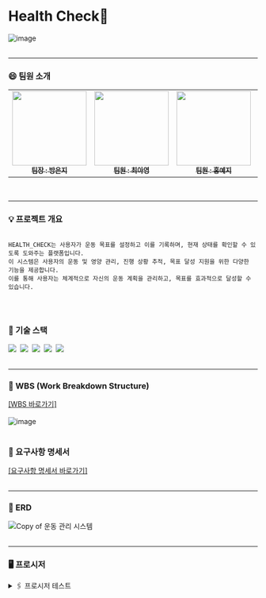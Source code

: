 # Health Check🎾
![image](https://github.com/beyond-sw-camp/be07_1st_3team_healthcheck/assets/87412123/38fb1ecf-d0dd-4492-be0a-eb60d4c87e75)
<br>
<br>

<hr> 

### 😄 팀원 소개
<table>  
  <tbody>
    <tr>
      <td align="center"><a href="https://github.com/qkdrmawll"><img src="https://github.com/beyond-sw-camp/be07_1st_3team_healthcheck/assets/87412123/841a28b9-d43a-4d82-baa7-d02e683d364f" width="150px;" alt=""/><br /><sub><b>팀장 : 방은지 </b></sub></a><br /></td>
      <td align="center"><a href="https://github.com/tteia"><img src="https://github.com/qkdrmawll/git_practice/assets/89395493/3c0b7f9f-c112-4144-8ed6-331089ec8416" width="150px;" alt=""/><br /><sub><b>팀원 : 최아영 </b></sub></a><br /></td>
      <td align="center"><a href="https://github.com/H-Yeji"><img src="https://github.com/beyond-sw-camp/be07_1st_3team_healthcheck/assets/87412123/cbd8b982-6313-4bb3-965f-d00b8009a16d" width="150px;" alt=""/><br /><sub><b>팀원 : 홍예지 </b></sub></a><br /></td>
      <td align="center"><a href="https://github.com/leem5514"><img src="https://github.com/qkdrmawll/git_practice/assets/89395493/abb10bf0-0f00-4ac6-b1aa-073708b9396e" width="150px;" alt=""/><br /><sub><b>팀원 : 이명규 </b></sub></a><br /></td>
    </tr>
  </tbody>
</table>
<br>

<hr> 

### 💡 프로젝트 개요 
<pre><code>
HEALTH_CHECK는 사용자가 운동 목표를 설정하고 이를 기록하며, 현재 상태를 확인할 수 있도록 도와주는 플랫폼입니다.
이 시스템은 사용자의 운동 및 영양 관리, 진행 상황 추적, 목표 달성 지원을 위한 다양한 기능을 제공합니다.
이를 통해 사용자는 체계적으로 자신의 운동 계획을 관리하고, 목표를 효과적으로 달성할 수 있습니다.
	
</code></pre>
<br>

### 📌 기술 스택
 <img src="https://img.shields.io/badge/mysql-4479A1?style=for-the-badge&logo=mysql&logoColor=white">&nbsp;&nbsp;<img src="https://img.shields.io/badge/mariaDB-003545?style=for-the-badge&logo=mariaDB&logoColor=white">&nbsp;&nbsp;<img src="https://img.shields.io/badge/github-181717?style=for-the-badge&logo=github&logoColor=white">&nbsp;&nbsp;<img src="https://img.shields.io/badge/git-F05032?style=for-the-badge&logo=git&logoColor=white">&nbsp;&nbsp;<img src="https://img.shields.io/badge/Notion-black?style=for-the-badge&logo=Notion&logoColor=white"/>
<br>
<br> 

<hr> 

### 📅 WBS (Work Breakdown Structure)
[[WBS 바로가기]](https://docs.google.com/spreadsheets/d/1kbN5XonKJiKncqxmrI0m85HVIuabvkAwmK7VqzdzByo/edit#gid=0)<Br> 
<br> 
![image](https://github.com/beyond-sw-camp/be07_1st_3team_healthcheck/assets/87412123/cf2309c7-c71c-4612-a116-5cd578df83d9)
<br>
<br>

### 📝 요구사항 명세서 
[[요구사항 명세서 바로가기]](https://docs.google.com/spreadsheets/d/1kbN5XonKJiKncqxmrI0m85HVIuabvkAwmK7VqzdzByo/edit?usp=sharing)
<br>
<br> 

<hr> 

### 🎨 ERD
![Copy of 운동 관리 시스템](https://github.com/beyond-sw-camp/be07_1st_3team_healthcheck/assets/89395493/88226a49-b815-43f0-8dfe-0851a624f365)
<br>
<br>

<hr> 

### 🖥️ 프로시저 
<details>
	<summary>🖇️ 프로시저 테스트</summary>
	<br> 
	✔️ 회원 가입 프로시저 <br> 
	
 ```sql 
	DELIMITER //
	CREATE PROCEDURE signUp(in nickname VARCHAR(255), in name VARCHAR(255), in email VARCHAR(255), in password VARCHAR(255), in phoneNumber VARCHAR(255), in age INT, in sex VARCHAR(255))
	BEGIN  
		INSERT INTO users(nickname, name, email, password, phone_number, age, sex)
		VALUES (nickname, name, email, password, phoneNumber, age, sex);
	END
	// DELIMITER ; 
```

<br>
<img src="https://github.com/beyond-sw-camp/be07_1st_3team_healthcheck/assets/87412123/0652b889-338a-4572-bbd3-3a19db149c75">
	<pre><code>
	CALL signUp('suguri', 'suguri', 'suguri@naver.com', '2341', '010-1111-2222', 27, 'F'); 
	</code></pre>
	<img src="https://github.com/beyond-sw-camp/be07_1st_3team_healthcheck/assets/87412123/0ca77572-a380-4d7c-aed3-a28eda91df9d">
	user_id=5 회원 추가 
<br>
<br>

<hr>

✔️ 목표 등록 프로시저 <br>

```sql
	DELIMITER //
	CREATE PROCEDURE setGoal(in userFind VARCHAR(255), in goalType VARCHAR(255), in dDay VARCHAR(255), in setTarget DECIMAL(10,2))
	BEGIN  
		DECLARE userId int;
		SELECT id into userId from users where nickname = userFind;
		INSERT INTO goal(user_id, goal, target_date, target_kg)
    	VALUES (userId, goalType, dDay, setTarget);
	END

  	CALL setGoal('yeji', '근육량증가', '2024-10-10', 24.02); 
```
<br> 
  <img src="https://github.com/beyond-sw-camp/be07_1st_3team_healthcheck/assets/87412123/ecfd7413-e964-4c85-8dae-273b19f6d5ce", height=150><br> 
  user_id=2 회원의 새로운 목표 추가 (근육량증가)<br>
<br>

<hr> 

✔️ 회원 상세 등록 프로시저 <br>

```sql
	delimiter //
	create procedure 회원_인바디_정보_입력(in 닉네임 varchar(255), in 키 decimal(10,2), in 몸무게 decimal(10,2), in bmi decimal(10,2),
                                               in 골격근량 decimal(10,2), in 체지방량 decimal(10,2), in bmr int)
	begin 
		declare userID int;
    		declare targetKG_M decimal(10,2); # goal에 있는 목표 근육량 
    		declare targetKG_W decimal(10,2); # goal에 있는 목표 체중  
    		declare goalID_M int; # 해당 회원의 목표(근육증가)id
    		declare goalID_W int; # 해당 회원의 목표(체중감소)id
		# 받아온 닉네임으로 user_id찾기
 		select id into userID from users where nickname=닉네임;
    
    		# 찾아온 userID와 input값을 이용해서 회원 인바디 측정 결과 테이블에 등록 
		insert into user_detail(user_id, height, weight, bmi, skeletal_muscle_mass, body_fat_percentage, bmr)
    		values(userID, 키, 몸무게, bmi, 골격근량, 체지방량, bmr);
    
    		# 인바디 결과 등록과 동시에 progress 테이블에 정보 업데이트 
    		# 근육량 증가 업데이트
    		select id, target_kg into goalID_M, targetKG_M from goal where user_id=userID and goal='근육량증가' and status='진행중';
    		if goalID_M is not null then
			# 해당 회원에 해당하는 목표에 관한 progress내역이 있으면 update, 없으면 insert 
			if exists (select id from progress where goal_id=goalID_M) then
				update progress set remain_kg=targetKG_M-골격근량 where goal_id=goalID_M;
			else
				insert into progress(user_id, goal_id, remain_kg) values(userID, goalID_M, targetKG_M-골격근량);
			end if;
		end if;
    
    		# 체중 감량 업데이트
    		select id, target_kg into goalID_W, targetKG_W from goal where user_id=userID and goal='체중감량' and status='진행중';
    		if goalID_W is not null then
			# 해당 회원에 해당하는 목표에 관한 progress내역이 있으면 update, 없으면 insert 
			if exists (select id from progress where goal_id=goalID_W) then
				update progress set remain_kg=몸무게-targetKG_W where goal_id=goalID_W;
			else
				insert into progress(user_id, goal_id, remain_kg) values(userID, goalID_M, 몸무게-targetKG_W);
			end if;
		end if;
    
    		# 목표치를 달성해 남은 목표가 0kg인 경우 '진행중' > '완료'로 업데이트 
    		update goal set status='완료' where id in (select goal_id from progress where remain_kg<=0.00);
    
    		# 조회 
    		select * from user_detail;
	end
	// delimiter ; 
``` 
<br> 
[ 회원 상세 기록 추가 + 해당 회원 목표에 관한 진행상황 내역이 있다면 업데이트 ] <br> 
	<img src="https://github.com/beyond-sw-camp/be07_1st_3team_healthcheck/assets/87412123/8d168d21-7d40-4d49-aaf1-eb53a90d49b4", height=110><br> 
	회원 인바디 측정 결과 등록 전 회원 상세 테이블<br> 
	<img src="https://github.com/beyond-sw-camp/be07_1st_3team_healthcheck/assets/87412123/0c5a290f-8be3-4dae-9975-22768f9021ec", height=110><br>
	회원 인바디 측정 결과 등록 전 진행상황 테이블 <br>
	<br> 
	<pre><code>
	call 회원_인바디_정보_입력('tteia', 168, 50, 17.71, 24.03, 18.01, 1450); 
	</code></pre>
	닉네임 tteia 회원의 인바디 측정 결과 등록<br>
	<img src="https://github.com/beyond-sw-camp/be07_1st_3team_healthcheck/assets/87412123/86ab006d-7b0f-4db9-8d12-8804eaf2291e", height=110><br>
	측정 결과가 회원 상세 테이블에 추가됨<br>
	<img src="https://github.com/beyond-sw-camp/be07_1st_3team_healthcheck/assets/87412123/f267ab88-9e27-4875-b631-905729f040fe", height=110><br> 
	등록된 인바디 측정 결과를 토대로 진행상황 테이블의 남은 목표 갱신<br> 
	<br> 
	[ 회원 상세 기록 추가 + 진행상황 업데이트 + 상태 변경 ]<br> 
	<pre><code>
	call 회원_인바디_정보_입력('tteia', 168, 50, 17.71, 25.03, 17.01, 1470); 
	</code></pre>
 	<img src="https://github.com/beyond-sw-camp/be07_1st_3team_healthcheck/assets/87412123/d83982ad-1180-46fe-b1ca-aed674904385", height=110><br>
	user_id=3 회원이 목표를 달성해서 남은 목표가 없음 확인<br>
	<img src="https://github.com/beyond-sw-camp/be07_1st_3team_healthcheck/assets/87412123/586d9cb0-e9ba-42ac-aef5-8d1784ca4e65", height=110><br> 
	user_id=3 회원의 목표 상태 '진행중' > '완료'로 업데이트<br> 
	<br> 
 	[ 회원 상세 기록 추가 + 해당 회원 목표에 관한 진행상황 내역이 없다면 추가 ]<br> 
	<img src="https://github.com/beyond-sw-camp/be07_1st_3team_healthcheck/assets/87412123/82631599-aada-4f72-ba5f-f7e0afa9d7a7", height=110><br> 
	user_id=2 회원이 '근육량증가'라는 새로운 목표 등록<br> 
	<img src="https://github.com/beyond-sw-camp/be07_1st_3team_healthcheck/assets/87412123/a1d911af-722f-4067-933c-15f4141b0bb2", height=130><br> 
	새로 등록한 목표에 관한 진행상황 내역은 아직 없음<br>
	<br> 
	<pre><code>
	call 회원_인바디_정보_입력('yeji', 165, 48, 17.81, 23.02, 17.25, 1430);  
	</code></pre>
	user_id=2 새로운 인바디 측정 완료<br> 
	<img src="https://github.com/beyond-sw-camp/be07_1st_3team_healthcheck/assets/87412123/e9b8640a-067a-4c05-97fc-ccfab579b2ac", height=150><br> 
	해당 목표에 대한 progress 새로 등록 성공 ✌🏻 
	<br>
	<br> 

 <hr> 
 
✔️ 진행 상황 조회 프로시저 <br>

```sql
	delimiter //
	create procedure 진행상황_조회(in 닉네임 varchar(255))
	begin
		declare userID int;
    
		select id into userID from users where nickname=닉네임;
		select * from progress where user_id=userID;
	end
	// delimiter ;

	call 진행상황_조회('tteia');  
``` 
<br> 
<img src="https://github.com/beyond-sw-camp/be07_1st_3team_healthcheck/assets/87412123/71df5b66-d221-402e-851a-aaceffb120f9", height=100><br> 
닉네임 tteia 회원의 진행상황 조회<br> 
<br>

<hr>

✔️ 영양 섭취 프로시저 <br>

```sql
	DELIMITER //
	CREATE PROCEDURE 영양관리시스템( IN 닉네임 VARCHAR(255), IN 섭취일 DATE, IN 섭취시간 ENUM('아침','점심','저녁','간식'), IN 탄수화물흡수량 INT,
    					IN 단백질흡수량 INT, IN 지방흡수량 INT, IN 총칼로리섭취량 INT)
	BEGIN
    		DECLARE user_id_val INT;
    		SELECT id INTO user_id_val FROM users WHERE nickname = 닉네임;
    		IF user_id_val IS NOT NULL THEN
        		INSERT INTO nutritional_management (user_id, intake_date, intake_time, car_kcal, pro_kcal, fat_kcal, total_kcal)
        		VALUES (user_id_val, 섭취일, 섭취시간, 탄수화물흡수량, 단백질흡수량, 지방흡수량, 총칼로리섭취량);
        		SELECT * FROM nutritional_management;
    		ELSE
        		SELECT CONCAT(닉네임, ' 값은 없습니다.') AS message;
    		END IF;
	END //
	DELIMITER ;

  	call db_project.영양관리시스템('yeji', '2024-06-02', '아침', 280, 30, 29, 547);  
```
<br>
섭취한 영양 기록 입력 받으면<br>
  <img src="https://github.com/beyond-sw-camp/be07_1st_3team_healthcheck/assets/87412123/9497159c-8875-4b30-8cc4-3156d06238ab", height=250><br> 
  테이블에 기록 추가<br>
<br> 

<hr>

✔️ 일일 섭취량 조회<br>

```sql
	DELIMITER //
	CREATE PROCEDURE 사용자의당일섭취량(IN 닉네임 VARCHAR(255))
	BEGIN
    		DECLARE user_id_val INT;
    		DECLARE today DATE;
    		SELECT id INTO user_id_val FROM users WHERE nickname = 닉네임;
    		SET today = CURDATE();
    		IF user_id_val IS NOT NULL THEN
        		SELECT 
            			SUM(car_kcal) AS 탄수화물섭취량, SUM(pro_kcal) AS 단백질섭취량,
            			SUM(fat_kcal) AS 지방섭취량, SUM(total_kcal) AS 총섭취량
        		FROM nutritional_management
        		WHERE user_id = user_id_val AND intake_date = today;
    		ELSE
        		SELECT CONCAT(닉네임, ' 은 없습니다.') AS message;
    		END IF;
	END //
	DELIMITER ;

	call 사용자의당일섭취량('yeji');  
```
<br>
닉네임을 입력 받으면<br> 
  <img src="https://github.com/beyond-sw-camp/be07_1st_3team_healthcheck/assets/87412123/11dcacdf-9f65-49d4-8aae-bf40b1149096", height=100><br> 
  CURDATE()를 활용해서 당일 기준 사용자가 섭취한 탄수화물, 단백질, 지방, 일일 섭취 칼로리를 합하여 제공
<br>
<br>

<hr>

✔️ 친구 추가 프로시저<br>

```sql
	DELIMITER //
	CREATE PROCEDURE add_friends (in nickname1 varchar(255), in nickname2 varchar(255))
	BEGIN
		DECLARE userId1 INT;
		DECLARE userId2 INT;
		SELECT id into userId1 from users where nickname = nickname1;
		SELECT id into userId2 from users where nickname = nickname2;
		INSERT INTO friend (user_id1,user_id2) values (userId1, userId2);

	END //
	DELIMITER  ;

	CALL add_friends('yeji','dding2');  
```
<br> 
<img src="https://github.com/beyond-sw-camp/be07_1st_3team_healthcheck/assets/87412123/3d43ac13-4ee3-43c4-aecf-c96e62e17b25", height=100><br> 
  user_id=2인 yeji와 user_id=4인 dding2가 친구 목록에 추가 (친구 맺음) 
  <br>
  <br> 

<hr>

✔️ 친구 목표 조회 프로시저 <br> 

```sql
	DELIMITER //
	CREATE PROCEDURE 친구_목표_조회 (IN my_nickname VARCHAR(255), IN friend_nickname VARCHAR(255))
	BEGIN
		DECLARE my_id INT;
    		DECLARE friend_id INT;
    
    		SELECT id INTO my_id FROM users WHERE nickname = my_nickname;
    		SELECT id INTO friend_id FROM users WHERE nickname = friend_nickname;

    
    		IF EXISTS (SELECT 1 FROM friend WHERE user_id1 = my_id AND user_id2 = friend_id) THEN
    			SELECT u.nickname, g.goal FROM goal g inner join users u on u.id = g.user_id WHERE user_id = friend_id;
    		ELSEIF (SELECT 1 FROM friend WHERE user_id1 = friend_id AND user_id2 = my_id) THEN
    			SELECT u.nickname, g.goal FROM goal g inner join users u on u.id = g.user_id WHERE user_id = friend_id;
    		ELSE
        		SELECT 'Not friends' AS Message;
    		END IF;
	END //
	DELIMITER ;

	CALL viewFriendsGoal('yeji','dding2') ;  
```
<br> 
<img src="https://github.com/beyond-sw-camp/be07_1st_3team_healthcheck/assets/87412123/85f0ef2e-1eff-4b1b-af07-9a2f6bbfdc23", height=110><br> 
  입력받은 두 회원이 친구일 경우 -> 친구의 목표 조회 가능<br>
  <img src="https://github.com/beyond-sw-camp/be07_1st_3team_healthcheck/assets/87412123/17ea63f9-e58e-4110-bc3f-2e55cdf95a23", height=110><br> 
  입력받은 두 회원이 친구가 아닐 경우 -> 친구의 목표 조회 불가능<br> 

</details>
